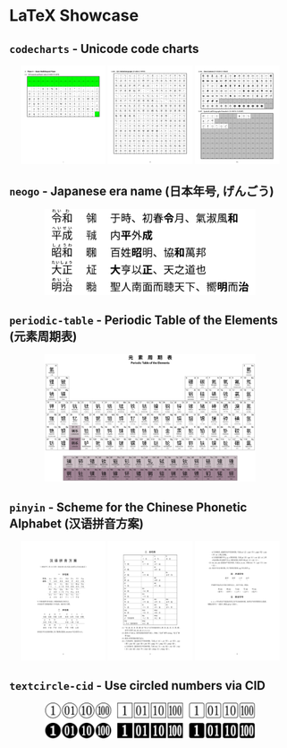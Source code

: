 # LaTeX Showcase

## `codecharts` - Unicode code charts

<p align="center">
    <img src="./images/codecharts-004.svg" alt="codecharts-004" width=30%>
    <img src="./images/codecharts-095.svg" alt="codecharts-095" width=30%>
    <img src="./images/codecharts-376.svg" alt="codecharts-376" width=30%>
</p>

## `neogo` - Japanese era name (日本年号, げんごう)

<p align="center">
    <img src="./images/nengo.svg" alt="nengo" width=75%>
</p>

## `periodic-table` - Periodic Table of the Elements (元素周期表)

<p align="center">
    <img src="./images/periodic-table.svg" alt="periodic-table" width=75%>
</p>

## `pinyin` - Scheme for the Chinese Phonetic Alphabet (汉语拼音方案)

<p align="center">
    <img src="./images/pinyin-1.svg" alt="pinyin-1" width=30%>
    <img src="./images/pinyin-2.svg" alt="pinyin-2" width=30%>
    <img src="./images/pinyin-3.svg" alt="pinyin-3" width=30%>
</p>

## `textcircle-cid` - Use circled numbers via CID

<p align="center">
    <img src="./images/textcircle-cid-xetex.svg" alt="textcircle-cid-xetex" width=75%>
</p>
